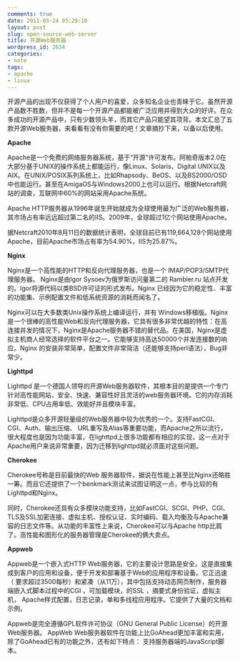 ```yaml
---
comments: true
date: 2011-05-24 05:29:10
layout: post
slug: open-source-web-server
title: 开源Web服务器
wordpress_id: 2634
categories:
- note
tags:
- apache
- linux
---
```


开源产品的出现不仅获得了个人用户的喜爱，众多知名企业也青睐于它。虽然开源产品数不胜数，但并不是每一个开源产品都能被广泛应用并得到大众的好评。在众多成功的开源产品中，只有少数领头羊，而其它产品只能望其项背。本文汇总了五款开源Web服务器，来看看有没有你需要的吧！文章摘抄下来，以备以后使用。



**Apache**

Apache是一个免费的网络服务器系统，基于“开源”许可发布。阿帕奇版本2.0在大部分基于UNIX的操作系统上都能运行，像Linux、Solaris、Digital UNIX以及AIX。在UNIX/POSIX系列系统上，比如Rhapsody、BeOS、以及BS2000/OSD中也能运行。甚至在AmigaOS与Windows2000上也可以运行。根据Netcraft网站的调查，互联网中60%的网站采用Apache系统。

Apache HTTP服务器从1996年诞生开始就成为全球使用最为广泛的Web服务器，其市场占有率远远超过第二名的IIS。2009年，全球超过1亿个网站使用Apache。

据Netcraft2010年8月11日的数据统计表明，全球目前已有119,664,128个网站使用Apache，目前Apache市场占有率为54.90%，IIS为25.87%。

**Nginx**

Nginx是一个高性能的HTTP和反向代理服务器，也是一个 IMAP/POP3/SMTP代理服务器。 Nginx是由Igor Sysoev为俄罗斯访问量第二的 Rambler.ru 站点开发的。Igor将源代码以类BSD许可证的形式发布。Nginx 已经因为它的稳定性、丰富的功能集、示例配置文件和低系统资源的消耗而闻名了。

Nginx可以在大多数类Unix操作系统上编译运行，并有 Windows移植版。Nginx 是一个很棒的高性能Web和反向代理服务器，它具有很多非常优越的特性：在高连接并发的情况下，Nginx是Apache服务器不错的替代品。在美国，Nginx是虚拟主机商人经常选择的软件平台之一。它能够支持高达50000个并发连接数的响应。Nginx 的安装非常简单，配置文件非常简洁（还能够支持perl语法），Bug非常少。

**Lighttpd**

Lighttpd 是一个德国人领导的开源Web服务器软件，其根本目的是提供一个专门针对高性能网站，安全、快速、兼容性好且灵活的web服务器环境。它的内存消耗非常低、CPU占用率低、效能好并且模块丰富。

Lighttpd是众多开源轻量级的Web服务器中较为优秀的一个。支持FastCGI、CGI、Auth、输出压缩、 URL重写及Alias等重要功能，而Apache之所以流行，很大程度也是因为功能丰富，在lighttpd上很多功能都有相应的实现，这一点对于Apache用户来说非常重要，因为迁移到lighttpd就必须面对这些问题。

**Cherokee**

Cherokee号称是目前最快的Web 服务器软件，据说在性能上甚至比Nginx还略胜一筹。而且它还提供了一个benkmark测试来试图证明这一点，参与比较的有Lighttpd和Nginx。

同时，Cherokee还具有众多模块功能支持，比如FastCGI、SCGI、PHP、CGI、TLS及SSL加密连接、虚拟主机、授权认证、实时编码、载入均衡及与Apache兼容的日志文件等。从功能的丰富性上来说，Cherokee可以与Apache http比肩了。高性能和图形化的服务器管理是Cherokee的俩大卖点。

**Appweb**

Appweb是一个嵌入式HTTP Web服务器，它的主要设计思路是安全。这是直接集成到客户的应用和设备，便于开发和部署基于Web的应用程序和设备。它正迅速（ 要求超过3500每秒）和紧凑（从11万），其中包括支持动态网页制作，服务器端嵌入式脚本过程中的CGI ，可加载模块，的SSL ，摘要式身份验证，虚拟主机， Apache样式配置，日志记录，单和多线程应用程序。它提供了大量的文档和示例。

Appweb是完全遵循GPL软件许可协议（GNU General Public License）的开源Web服务器。 AppWeb Web服务器软件在功能上比GoAhead更加丰富和实用， 除了GoAhead已有的功能之外，还有如下特点： 支持服务器端的JavaScript脚本。


